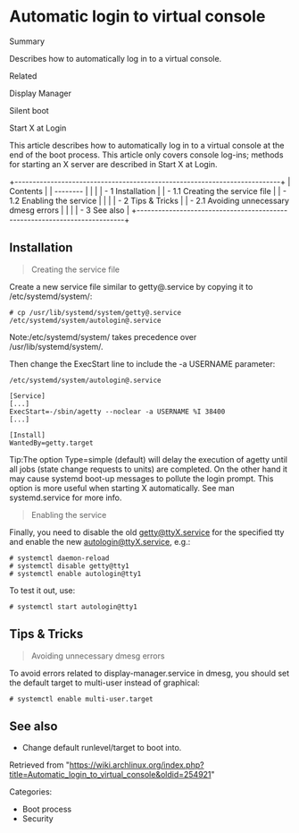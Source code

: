 Automatic login to virtual console
==================================

Summary

Describes how to automatically log in to a virtual console.

Related

Display Manager

Silent boot

Start X at Login

This article describes how to automatically log in to a virtual console
at the end of the boot process. This article only covers console
log-ins; methods for starting an X server are described in Start X at
Login.

+--------------------------------------------------------------------------+
| Contents                                                                 |
| --------                                                                 |
|                                                                          |
| -   1 Installation                                                       |
|     -   1.1 Creating the service file                                    |
|     -   1.2 Enabling the service                                         |
|                                                                          |
| -   2 Tips & Tricks                                                      |
|     -   2.1 Avoiding unnecessary dmesg errors                            |
|                                                                          |
| -   3 See also                                                           |
+--------------------------------------------------------------------------+

Installation
------------

> Creating the service file

Create a new service file similar to getty@.service by copying it to
/etc/systemd/system/:

    # cp /usr/lib/systemd/system/getty@.service /etc/systemd/system/autologin@.service

Note:/etc/systemd/system/ takes precedence over
/usr/lib/systemd/system/.

Then change the ExecStart line to include the -a USERNAME parameter:

    /etc/systemd/system/autologin@.service

    [Service]
    [...]
    ExecStart=-/sbin/agetty --noclear -a USERNAME %I 38400
    [...]

    [Install]
    WantedBy=getty.target

Tip:The option Type=simple (default) will delay the execution of agetty
until all jobs (state change requests to units) are completed. On the
other hand it may cause systemd boot-up messages to pollute the login
prompt. This option is more useful when starting X automatically. See
man systemd.service for more info.

> Enabling the service

Finally, you need to disable the old getty@ttyX.service for the
specified tty and enable the new autologin@ttyX.service, e.g.:

    # systemctl daemon-reload
    # systemctl disable getty@tty1
    # systemctl enable autologin@tty1

To test it out, use:

    # systemctl start autologin@tty1

Tips & Tricks
-------------

> Avoiding unnecessary dmesg errors

To avoid errors related to display-manager.service in dmesg, you should
set the default target to multi-user instead of graphical:

    # systemctl enable multi-user.target

See also
--------

-   Change default runlevel/target to boot into.

Retrieved from
"https://wiki.archlinux.org/index.php?title=Automatic_login_to_virtual_console&oldid=254921"

Categories:

-   Boot process
-   Security
